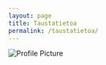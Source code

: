 ```yaml
---
layout: page
title: Taustatietoa
permalink: /taustatietoa/
---
```


<img src="{{ site.baseurl }}assets/profile-placeholder.gif" title="Profile Picture" class="profile">

